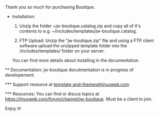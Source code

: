 Thank you so much for purchasing Boutique.

*   Installation:

    1) 	Unzip the folder ~jw-boutique.catalog.zip and copy all of it's contents to e.g. ~/includes/templates/jw-boutique.catalog.

    2)	FTP Upload: Unzip the "jw-boutique.zip" file and using a FTP client software
        upload the unzipped template folder into the /includes/templates/ folder on your server.

    You can find more details about installing in the documentation.

**  Documentation: jw-boutique docutmentation is in progress of developement.

*** Support resource at template-and-themes@jinuxweb.com

*** Resources: You can find or discus topics at https://jinuxweb.com/forum/channel/jw-boutique. Must be a client to join.

Enjoy it!
